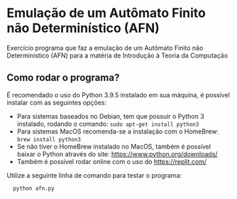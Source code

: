# Emulação de um Autômato Finito não Determinístico (AFN)
Exercício programa que faz a emulação de um Autômato Finito não Determinístico (AFN) para a matéria de Introdução à Teoria da Computação

## Como rodar o programa?

É recomendado o uso do Python 3.9.5 instalado em sua máquina, é possível instalar com as seguintes opções:
- Para sistemas baseados no Debian, tem que possuir o Python 3 instalado, rodando o comando: ```sudo apt-get install python3```
- Para sistemas MacOS recomenda-se a instalação com o HomeBrew: ```brew install python3```
- Se não tiver o HomeBrew instalado no MacOS, também é possível baixar o Python através do site: https://www.python.org/downloads/
- Também é possível rodar online com o uso do https://replit.com/

Utilize a seguinte linha de comando para testar o programa:

````
  python afn.py
````

